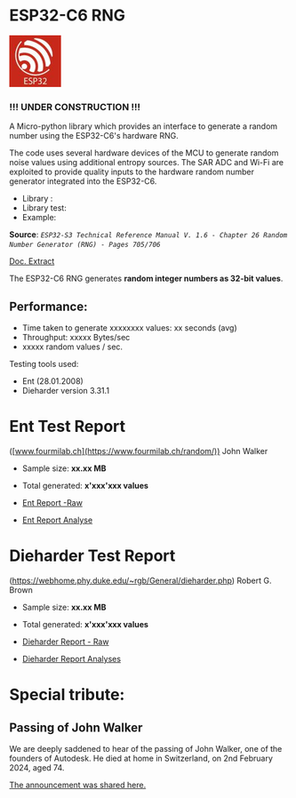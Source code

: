 # ESP32-C6 RNG

![Link](https://github.com/MicroControleurMonde/ESP32_RNG/blob/main/Reports/ESP32download.jpg)

### !!! UNDER CONSTRUCTION !!!

A Micro-python library which provides an interface to generate a random number using the ESP32-C6's hardware RNG.

The code uses several hardware devices of the MCU to generate random noise values using additional entropy sources. The SAR ADC and Wi-Fi are exploited to provide quality inputs to the hardware random number generator integrated into the ESP32-C6.

- Library :
- Library test: 
- Example:

**Source**: *`ESP32-S3 Technical Reference Manual V. 1.6 - Chapter 26 Random Number Generator (RNG) - Pages 705/706`* 

[Doc. Extract](https://github.com/MicroControleurMonde/ESP32-C6_RNG/blob/main/26%20Random%20Number%20Generator%20(RNG).pdf)

The ESP32-C6 RNG generates **random integer numbers as 32-bit values**.

## Performance:

- Time taken to generate xxxxxxxx values: xx seconds (avg)
- Throughput: xxxxx  Bytes/sec
- xxxxx random values / sec.

Testing tools used:

* Ent (28.01.2008)
* Dieharder version 3.31.1

# Ent Test Report 
  ([www.fourmilab.ch](https://www.fourmilab.ch/random/)) John Walker
- Sample size: **xx.xx MB**
- Total generated: **x'xxx'xxx values**

- [Ent Report -Raw]()
- [Ent Report Analyse]()

# Dieharder Test Report
(https://webhome.phy.duke.edu/~rgb/General/dieharder.php) Robert G. Brown

- Sample size: **xx.xx MB**
- Total generated: **x'xxx'xxx values**

- [Dieharder Report - Raw]()
- [Dieharder Report Analyses]()

  
  
# Special tribute:

## Passing of John Walker

We are deeply saddened to hear of the passing of John Walker, one of the founders of Autodesk. He died at home in Switzerland, on 2nd February 2024, aged 74.

[The announcement was shared here.](https://www.engineering.com/a-cad-legend-passes-autodesk-founder-john-walker-1949-to-2024/)
